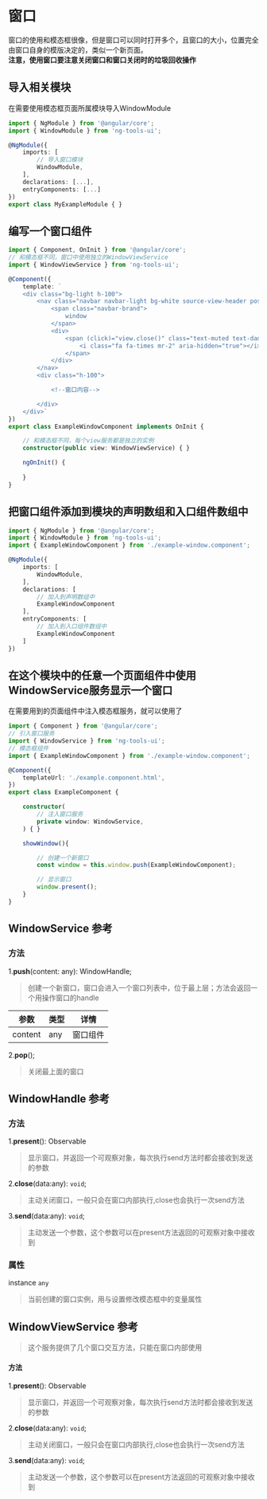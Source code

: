 # 窗口
窗口的使用和模态框很像，但是窗口可以同时打开多个，且窗口的大小，位置完全由窗口自身的模版决定的，类似一个新页面。
<br>
**注意，使用窗口要注意关闭窗口和窗口关闭时的垃圾回收操作**

## 导入相关模块
在需要使用模态框页面所属模块导入WindowModule
```typescript
import { NgModule } from '@angular/core';
import { WindowModule } from 'ng-tools-ui';

@NgModule({
    imports: [
        // 导入窗口模块
        WindowModule,
    ],
    declarations: [...],
    entryComponents: [...]
})
export class MyExampleModule { }
```

## 编写一个窗口组件

```typescript
import { Component, OnInit } from '@angular/core';
// 和模态框不同，窗口中使用独立的WindowViewService
import { WindowViewService } from 'ng-tools-ui';

@Component({
    template: `
    <div class="bg-light h-100">
        <nav class="navbar navbar-light bg-white source-view-header position-absolute w-100">
            <span class="navbar-brand">
                window
            </span>
            <div>
                <span (click)="view.close()" class="text-muted text-danger-hover pointer">
                    <i class="fa fa-times mr-2" aria-hidden="true"></i>关闭
                </span>
            </div>
        </nav>
        <div class="h-100">

            <!--窗口内容-->

        </div>
    </div>`
})
export class ExampleWindowComponent implements OnInit {

    // 和模态框不同，每个view服务都是独立的实例
    constructor(public view: WindowViewService) { }

    ngOnInit() {
        
    }
}


```

## 把窗口组件添加到模块的声明数组和入口组件数组中
```typescript
import { NgModule } from '@angular/core';
import { WindowModule } from 'ng-tools-ui';
import { ExampleWindowComponent } from './example-window.component';

@NgModule({
    imports: [
        WindowModule,
    ],
    declarations: [
        // 加入到声明数组中
        ExampleWindowComponent
    ],
    entryComponents: [
        // 加入到入口组件数组中
        ExampleWindowComponent
    ]
})
```

## 在这个模块中的任意一个页面组件中使用WindowService服务显示一个窗口
在需要用到的页面组件中注入模态框服务，就可以使用了

```typescript
import { Component } from '@angular/core';
// 引入窗口服务
import { WindowService } from 'ng-tools-ui';
// 模态框组件
import { ExampleWindowComponent } from './example-window.component';

@Component({
    templateUrl: './example.component.html',
})
export class ExampleComponent {

    constructor(
        // 注入窗口服务
        private window: WindowService,
    ) { }

    showWindow(){

        // 创建一个新窗口
        const window = this.window.push(ExampleWindowComponent);

        // 显示窗口
        window.present();
    }
}
```

## WindowService 参考

### 方法

1.**push**(content: any): WindowHandle;
> 创建一个新窗口，窗口会进入一个窗口列表中，位于最上层；方法会返回一个用操作窗口的handle

参数 | 类型 | 详情
------------ | ------------- | ------------
content | any  | 窗口组件

2.**pop**();
> 关闭最上面的窗口

## WindowHandle 参考

### 方法

1.**present**(): Observable<any> 
> 显示窗口，并返回一个可观察对象，每次执行send方法时都会接收到发送的参数

2.**close**(data:any): `void`;
> 主动关闭窗口，一般只会在窗口内部执行,close也会执行一次send方法

3.**send**(data:any): `void`;
> 主动发送一个参数，这个参数可以在present方法返回的可观察对象中接收到

### 属性
instance `any`
>当前创建的窗口实例，用与设置修改模态框中的变量属性


## WindowViewService 参考
> 这个服务提供了几个窗口交互方法，只能在窗口内部使用
#### 方法

1.**present**(): Observable<any> 
> 显示窗口，并返回一个可观察对象，每次执行send方法时都会接收到发送的参数

2.**close**(data:any): `void`;
> 主动关闭窗口，一般只会在窗口内部执行,close也会执行一次send方法

3.**send**(data:any): `void`;
> 主动发送一个参数，这个参数可以在present方法返回的可观察对象中接收到


